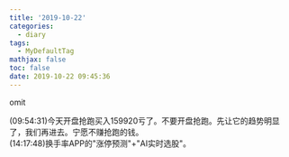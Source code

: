 ```yaml
---
title: '2019-10-22'
categories:
  - diary
tags:
  - MyDefaultTag
mathjax: false
toc: false
date: 2019-10-22 09:45:36
---
```

omit
<!--more-->

(09:54:31)今天开盘抢跑买入159920亏了。不要开盘抢跑。先让它的趋势明显了，我们再进去。宁愿不赚抢跑的钱。  
(14:17:48)换手率APP的"涨停预测"+"AI实时选股"。  
